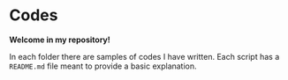 # Codes

**Welcome in my repository!**

In each folder there are samples of codes I have written. Each script has a `README.md` file meant to provide a basic explanation. 
